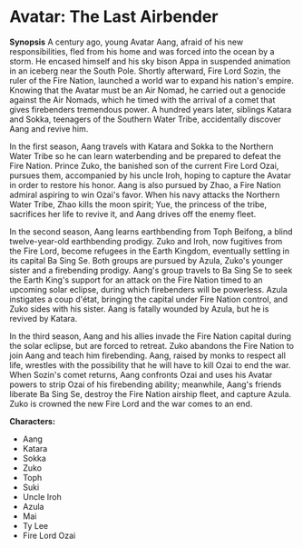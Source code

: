 # Avatar: The Last Airbender
**Synopsis**
A century ago, young Avatar Aang, afraid of his new responsibilities, fled from his home and was forced into the ocean by a storm. He encased himself and his sky bison Appa in suspended animation in an iceberg near the South Pole. Shortly afterward, Fire Lord Sozin, the ruler of the Fire Nation, launched a world war to expand his nation's empire. Knowing that the Avatar must be an Air Nomad, he carried out a genocide against the Air Nomads, which he timed with the arrival of a comet that gives firebenders tremendous power. A hundred years later, siblings Katara and Sokka, teenagers of the Southern Water Tribe, accidentally discover Aang and revive him.

In the first season, Aang travels with Katara and Sokka to the Northern Water Tribe so he can learn waterbending and be prepared to defeat the Fire Nation. Prince Zuko, the banished son of the current Fire Lord Ozai, pursues them, accompanied by his uncle Iroh, hoping to capture the Avatar in order to restore his honor. Aang is also pursued by Zhao, a Fire Nation admiral aspiring to win Ozai's favor. When his navy attacks the Northern Water Tribe, Zhao kills the moon spirit; Yue, the princess of the tribe, sacrifices her life to revive it, and Aang drives off the enemy fleet.

In the second season, Aang learns earthbending from Toph Beifong, a blind twelve-year-old earthbending prodigy. Zuko and Iroh, now fugitives from the Fire Lord, become refugees in the Earth Kingdom, eventually settling in its capital Ba Sing Se. Both groups are pursued by Azula, Zuko's younger sister and a firebending prodigy. Aang's group travels to Ba Sing Se to seek the Earth King's support for an attack on the Fire Nation timed to an upcoming solar eclipse, during which firebenders will be powerless. Azula instigates a coup d'état, bringing the capital under Fire Nation control, and Zuko sides with his sister. Aang is fatally wounded by Azula, but he is revived by Katara.

In the third season, Aang and his allies invade the Fire Nation capital during the solar eclipse, but are forced to retreat. Zuko abandons the Fire Nation to join Aang and teach him firebending. Aang, raised by monks to respect all life, wrestles with the possibility that he will have to kill Ozai to end the war. When Sozin's comet returns, Aang confronts Ozai and uses his Avatar powers to strip Ozai of his firebending ability; meanwhile, Aang's friends liberate Ba Sing Se, destroy the Fire Nation airship fleet, and capture Azula. Zuko is crowned the new Fire Lord and the war comes to an end.

**Characters:**
-  Aang
-  Katara
-  Sokka
-  Zuko
-  Toph
-  Suki
-  Uncle Iroh
-  Azula
-  Mai
-  Ty Lee
-  Fire Lord Ozai
